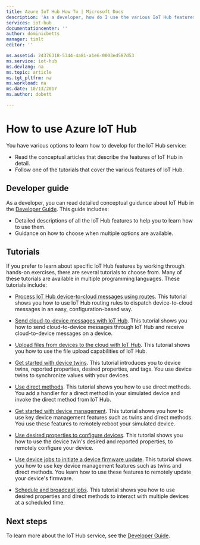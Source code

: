 ```yaml
---
title: Azure IoT Hub How To | Microsoft Docs
description: 'As a developer, how do I use the various IoT Hub features?'
services: iot-hub
documentationcenter: ''
author: dominicbetts
manager: timlt
editor: ''

ms.assetid: 24376318-5344-4a81-a1e6-0003ed587d53
ms.service: iot-hub
ms.devlang: na
ms.topic: article
ms.tgt_pltfrm: na
ms.workload: na
ms.date: 10/13/2017
ms.author: dobett

---
```

# How to use Azure IoT Hub

You have various options to learn how to develop for the IoT Hub service:

* Read the conceptual articles that describe the features of IoT Hub in detail.
* Follow one of the tutorials that cover the various features of IoT Hub.

## Developer guide

As a developer, you can read detailed conceptual guidance about IoT Hub in the [Developer Guide][lnk-devguide]. This guide includes:

* Detailed descriptions of all the IoT Hub features to help you to learn how to use them.
* Guidance on how to choose when multiple options are available.

## Tutorials

If you prefer to learn about specific IoT Hub features by working through hands-on exercises, there are several tutorials to choose from. Many of these tutorials are available in multiple programming languages. These tutorials include:

- [Process IoT Hub device-to-cloud messages using routes][lnk-routes-tutorial]. This tutorial shows you how to use IoT Hub routing rules to dispatch device-to-cloud messages in an easy, configuration-based way.

- [Send cloud-to-device messages with IoT Hub][lnk-c2d-tutorial]. This tutorial shows you how to send cloud-to-device messages through IoT Hub and receive cloud-to-device messages on a device.

- [Upload files from devices to the cloud with IoT Hub][lnk-upload-tutorial]. This tutorial shows you how to use the file upload capabilities of IoT Hub.

- [Get started with device twins][lnk-twin-tutorial]. This tutorial introduces you to device twins, reported properties, desired properties, and tags. You use device twins to synchronize values with your devices.

- [Use direct methods][lnk-methods-tutorial]. This tutorial shows you how to use direct methods. You add a handler for a direct method in your simulated device and invoke the direct method from IoT Hub.

- [Get started with device management][lnk-dm-tutorial]. This tutorial shows you how to use key device management features such as twins and direct methods. You use these features to remotely reboot your simulated device.

- [Use desired properties to configure devices][lnk-properties-tutorial]. This tutorial shows you how to use the device twin's desired and reported properties, to remotely configure your device.

- [Use device jobs to initiate a device firmware update][lnk-jobs-tutorial]. This tutorial shows you how to use key device management features such as twins and direct methods. You learn how to use these features to remotely update your device's firmware.

- [Schedule and broadcast jobs][lnk-schedule-tutorial]. This tutorial shows you how to use desired properties and direct methods to interact with multiple devices at a scheduled time.

## Next steps

To learn more about the IoT Hub service, see the [Developer Guide][lnk-devguide].

[lnk-devguide]: ./iot-hub-devguide.md
[lnk-routes-tutorial]: ./iot-hub-csharp-csharp-process-d2c.md
[lnk-c2d-tutorial]: ./iot-hub-csharp-csharp-c2d.md
[lnk-upload-tutorial]: ./iot-hub-csharp-csharp-file-upload.md
[lnk-twin-tutorial]: ./iot-hub-node-node-twin-getstarted.md
[lnk-methods-tutorial]: ./iot-hub-node-node-direct-methods.md
[lnk-dm-tutorial]: ./iot-hub-node-node-device-management-get-started.md
[lnk-properties-tutorial]: ./iot-hub-node-node-twin-how-to-configure.md
[lnk-jobs-tutorial]: ./iot-hub-node-node-firmware-update.md
[lnk-schedule-tutorial]: ./iot-hub-node-node-schedule-jobs.md